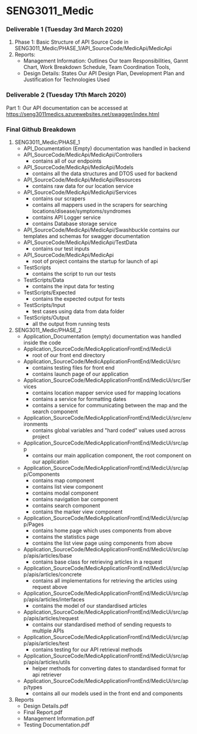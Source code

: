 # SENG3011_Medic

### Deliverable 1 (Tuesday 3rd March 2020)

1. Phase 1: Basic Structure of API Source Code in SENG3011_Medic/PHASE_1/API_SourceCode/MedicApi/MedicApi
2. Reports: 
     -  Management Information: Outlines Our team Responsibilities, Gannt Chart, Work Breakdown Schedule, Team Coordination   Tools,
     -  Design Details: States Our API Design Plan, Development Plan and Justification for Technologies Used

### Deliverable 2 (Tuesday 17th March 2020)

Part 1: Our API documentation can be accessed at https://seng3011medics.azurewebsites.net/swagger/index.html

### Final Github Breakdown
 1. SENG3011_Medic/PHASE_1
     - API_Documentation (Empty) documentation was handled in backend
     - API_SourceCode/MedicApi/MedicApi/Controllers
          * contains all of our endpoints
     - API_SourceCode/MedicApi/MedicApi/Models
          * contains all the data structures and DTOS used for backend
     - API_SourceCode/MedicApi/MedicApi/Resources
          * contains raw data for our location service
     - API_SourceCode/MedicApi/MedicApi/Services
          * contains our scrapers
          * contains all mappers used in the scrapers for searching locations/disease/symptoms/syndromes
          * contains API Logger service
          * contains Database storage service
     - API_SourceCode/MedicApi/MedicApi/Swashbuckle
           contains our templates and schemas for swagger documentation
     - API_SourceCode/MedicApi/MedicApi/TestData
          * contains our test inputs
     - API_SourceCode/MedicApi/MedicApi
          * root of project contains the startup for launch of api
     - TestScripts
          * contains the script to run our tests
     - TestScripts/Data
          * contains the input data for testing
     - TestScripts/Expected
          * contains the expected output for tests
     - TestScripts/Input
          * test cases using data from data folder
     - TestScripts/Output
          * all the output from running tests
2. SENG3011_Medic/PHASE_2
     - Application_Documentation (empty) documentation was handled inside the code
     - Application_SourceCode/MedicApplicationFrontEnd/MedicUi
          * root of our front end directory 
     - Application_SourceCode/MedicApplicationFrontEnd/MedicUi/src
          * contains testing files for front end
          * contains launch page of our application
     - Application_SourceCode/MedicApplicationFrontEnd/MedicUi/src/Services
          * contains location mapper service used for mapping locations
          * contains a service for formatting dates
          * contains a service for communicating between the map and the search component
     - Application_SourceCode/MedicApplicationFrontEnd/MedicUi/src/environments
          * contains global variables and "hard coded" values used across project
     - Application_SourceCode/MedicApplicationFrontEnd/MedicUi/src/app
          * contains our main application component, the root component on our application
     - Application_SourceCode/MedicApplicationFrontEnd/MedicUi/src/app/Components
          * contains map component
          * contains list view component
          * contains modal component
          * contains navigation bar component
          * contains search component
          * contains the marker view component
     - Application_SourceCode/MedicApplicationFrontEnd/MedicUi/src/app/Pages
          * contains home page which uses components from above
          * contains the statistics page 
          * contains the list view page using components from above
     - Application_SourceCode/MedicApplicationFrontEnd/MedicUi/src/app/apis/articles/base
          * contains base class for retrieving articles in a request
     - Application_SourceCode/MedicApplicationFrontEnd/MedicUi/src/app/apis/articles/concrete
          * contains all implementations for retrieving the articles using request above
     - Application_SourceCode/MedicApplicationFrontEnd/MedicUi/src/app/apis/articles/interfaces
          * contains the model of our standardised articles
     - Application_SourceCode/MedicApplicationFrontEnd/MedicUi/src/app/apis/articles/request
          * contains our standardised method of sending requests to multiple APIs
     - Application_SourceCode/MedicApplicationFrontEnd/MedicUi/src/app/apis/articles/test
          * contains testing for our API retrieval methods
     - Application_SourceCode/MedicApplicationFrontEnd/MedicUi/src/app/apis/articles/utils
          * helper methods for converting dates to standardised format for api retriever
     - Application_SourceCode/MedicApplicationFrontEnd/MedicUi/src/app/types
          * contains all our models used in the front end and components
3. Reports
     - Design Details.pdf
     - Final Report.pdf
     - Management Information.pdf
     - Testing Documentation.pdf
